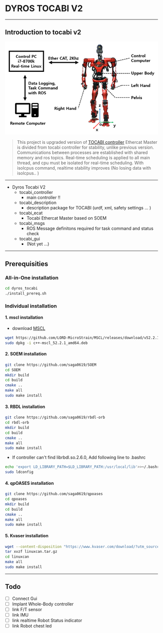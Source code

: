 # DYROS TOCABI V2
----------------------------------------
## Introduction to tocabi v2

![TOCABI_IMAGE](./resource/TOCABI3.png)
> This project is upgraded version of [TOCABI controller](https://github.com/saga0619/dyros_tocabi)
> Ethercat Master is divided from tocabi controller for stability, unlike previous version.
> Communications between processes are established with shared memory and ros topics.
> Real-time scheduling is applied to all main thread, and cpu must be isolated for real-time scheduling.
> With isolcpus command, realtime stability improves  (No losing data with isolcpus.. )

----------------------------------------

+ Dyros Tocabi V2
    + tocabi_controller
        + main controller !!
    + tocabi_description
        + description package for TOCABI (urdf, xml, safety settings ... )
    + tocabi_ecat
        + Tocabi Ethercat Master based on SOEM
    + tocabi_msgs
        + ROS Message definitons required for task command and status check 
    + tocabi_gui
        + (Not yet ...)

-----------------------------------------

## Prerequisities
### All-in-One installation
```sh
cd dyros_tocabi
./install_prereq.sh
```

### Individual installation

#### 1. mscl installation
 * download [MSCL](https://github.com/LORD-MicroStrain/MSCL/releases/download/v52.2.1/c++-mscl_52.2.1_amd64.deb) 
```sh
wget https://github.com/LORD-MicroStrain/MSCL/releases/download/v52.2.1/c++-mscl_52.2.1_amd64.deb
sudo dpkg -i c++-mscl_52.2.1_amd64.deb
```
#### 2. SOEM installation
 ```sh
 git clone https://github.com/saga0619/SOEM
 cd SOEM
 mkdir build
 cd build
 cmake ..
 make all
 sudo make install
 ```
#### 3. RBDL installation
```sh
git clone https://github.com/saga0619/rbdl-orb
cd rbdl-orb
mkdir build
cd build
cmake ..
make all
sudo make install
```

* If controller can't find librbdl.so.2.6.0, Add following line to .bashrc 
```sh
echo 'export LD_LIBRARY_PATH=$LD_LIBRARY_PATH:/usr/local/lib'>>~/.bashrc
sudo ldconfig
```
#### 4. qpOASES installation
```sh
git clone https://github.com/saga0619/qpoases
cd qpoases
mkdir build
cd build
cmake ..
make all
sudo make install
```
#### 5. Kvaser installation
```sh
wget --content-disposition "https://www.kvaser.com/download/?utm_source=software&utm_ean=7330130980754&utm_status=latest"
tar xvzf linuxcan.tar.gz
cd linuxcan
make all
sudo make install
```

-----------------------------------------
## Todo
+ [ ] Connect Gui
+ [ ] Implant Whole-Body controller 
+ [ ] link F/T sensor
+ [ ] link IMU
+ [ ] link realtime Robot Status indicator
+ [ ] link Robot chest led 

